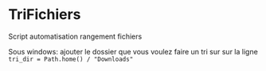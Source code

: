 # TriFichiers
Script automatisation rangement fichiers

Sous windows: ajouter le dossier que vous voulez faire un tri sur sur la ligne <code>tri_dir = Path.home() / "Downloads" </code>
